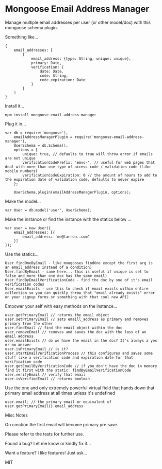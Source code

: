 # Mongoose Email Address Manager #

Manage multiple email addresses per user (or other model/doc) with this mongoose schema plugin.

Something like...

    {
        email_addresses: [
            {
                email_address: {type: String, unique: unique},
                primary: Date,
                verification: {
                    date: Date,
                    code: String,
                    code_expiration: Date
                }
            }
        ]
    }

Install it...

    npm install mongoose-email-address-manager

Plug it in...

    var db = require('mongoose'),
        emailAddressManagerPlugin = require('mongoose-email-address-manager'),
        UserSchema = db.Schema(),
        options = {
            unique: true, // defaults to true will throw error if emails are not unique
            verificationCodePrefix: 'emvc-', // useful for web pages that deal with more than one type of access code / validation code (like mobile numbers)
            verificationCodeExpiration: 0 // the amount of hours to add to the expiration date of validation code, defaults to never expire
        };

        UserSchema.plugin(emailAddressManagerPlugin, options);

Make the model...

    var User = db.model('user', UserSchema);

Make the instance or find the instance with the statics below ...

    var user = new User({
        email_addresses: [{
            email_address: 'me@larron..com'
        }]
    });

Use the statics...

    User.findOneByEmail - like mongooses findOne except the first arg is an email_address instead of a condition)
    User.findByEmail - same here... this is useful if unique is set to false and more than one doc has the same email)
    User.findByEmailVerificationCode - find the doc by one of it's email verification codes
    User.emailExists - use this to check if email exists within entire collection so you can quickly throw that "email already exists" error on your signup forms or something with that cool new API)

Empower your self with easy methods on the instance...

    user.getPrimaryEmail // returns the email object
    user.setPrimaryEmail // sets emaill_address as primary and removes primary from the other
    user.findEmail // find the email object within the doc
    user.removeEmail // removes and saves the doc with the loss of an email address
    user.emailExists // do we have the email in the doc? It's always a yes or no answer
    user.isPrimaryEmail // is it?
    user.startEmailVerificationProcess // this configures and saves some stuff like a verification code and expiration date for that verification code
    user.getEmailByVerificationCode // if you don't have the doc in memory find it first with the static: findByEmailVerificationCode
    user.verifyEmail // verify that email
    user.isVerifiedEmail // returns boolean

Use the one and only extremely powerful virtual field that hands down that primary email address at all times unless it's undefined

    user.email; // the primary email or equivalent of user.getPrimaryEmail().email_address

Misc Notes

On creation the first email will become primary pre save.

Please refer to the tests for further use.

Found a bug? Let me know or kindly fix it...

Want a feature? I like features! Just ask...

MIT
